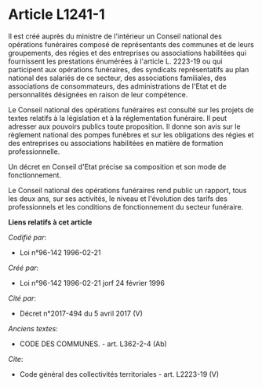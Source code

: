 # Article L1241-1

Il est créé auprès du ministre de l'intérieur un Conseil national des opérations funéraires composé de représentants des
communes et de leurs groupements, des régies et des entreprises ou associations habilitées qui fournissent les prestations
énumérées à l'article L. 2223-19 ou qui participent aux opérations funéraires, des syndicats représentatifs au plan national
des salariés de ce secteur, des associations familiales, des associations de consommateurs, des administrations de l'Etat et
de personnalités désignées en raison de leur compétence. 

Le Conseil national des opérations funéraires est consulté sur les projets de textes relatifs à la législation et à la
réglementation funéraire. Il peut adresser aux pouvoirs publics toute proposition. Il donne son avis sur le règlement
national des pompes funèbres et sur les obligations des régies et des entreprises ou associations habilitées en matière de
formation professionnelle. 

Un décret en Conseil d'Etat précise sa composition et son mode de fonctionnement. 

Le Conseil national des opérations funéraires rend public un rapport, tous les deux ans, sur ses activités, le niveau et
l'évolution des tarifs des professionnels et les conditions de fonctionnement du secteur funéraire.

**Liens relatifs à cet article**

_Codifié par_:

  - Loi n°96-142 1996-02-21

_Créé par_:

  - Loi n°96-142 1996-02-21 jorf 24 février 1996

_Cité par_:

  - Décret n°2017-494 du 5 avril 2017 (V)

_Anciens textes_:

  - CODE DES COMMUNES. - art. L362-2-4 (Ab)

_Cite_:

  - Code général des collectivités territoriales - art. L2223-19 (V)
